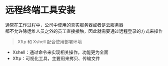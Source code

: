 
# 远程终端工具安装
  
通常在工作过程中，公司中使用的真实服务器或者是云服务器  
都不允许除运维人员之外的员工直接接触，因此就需要通过远程登录的方式来操作

> Xftp 和 Xshell 配合使用部署环境

- Xshell：通过命令来实现相关操作，功能更为全面
- Xftp：可视化工具，主要用来拷贝、传输文件